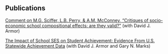 ## Publications

[Comment on M.G. Sciffer, L.B. Perry, & A.M. McConney, “Critiques of socio-economic school compositional effects: are they valid?”](http://aronmalatinszky.github.io/files/malatinszky_comment_2021.pdf)
(with David J. Armor)

[The Impact of School SES on Student Achievement: Evidence From U.S. Statewide Achievement Data](http://aronmalatinszky.github.io/files/armor_ses_2018.pdf)
(with David J. Armor and Gary N. Marks)
